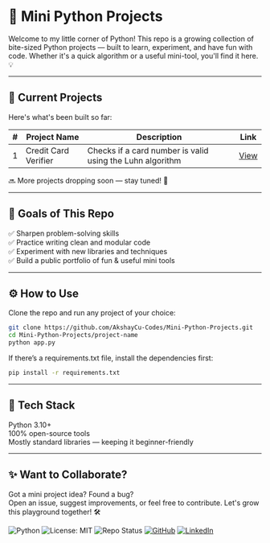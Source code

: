 # 🐍 Mini Python Projects

Welcome to my little corner of Python! This repo is a growing collection of bite-sized Python projects — built to learn, experiment, and have fun with code. Whether it's a quick algorithm or a useful mini-tool, you'll find it here. 💡

---

## 🚧 Current Projects

Here's what's been built so far:

| #   | Project Name         | Description                              | Link                                |
|-----|----------------------|------------------------------------------|-------------------------------------|
| 1   | Credit Card Verifier | Checks if a card number is valid using the Luhn algorithm | [View](Card-Verifier)      |

🔜 More projects dropping soon — stay tuned! 🚀

---

## 🎯 Goals of This Repo

✅ Sharpen problem-solving skills  
✅ Practice writing clean and modular code  
✅ Experiment with new libraries and techniques  
✅ Build a public portfolio of fun & useful mini tools

---

## ⚙️ How to Use

Clone the repo and run any project of your choice:

```bash
git clone https://github.com/AkshayCu-Codes/Mini-Python-Projects.git
cd Mini-Python-Projects/project-name
python app.py
```
If there’s a requirements.txt file, install the dependencies first:

```bash
pip install -r requirements.txt
```
---
## 🧠 Tech Stack
Python 3.10+  
100% open-source tools  
Mostly standard libraries — keeping it beginner-friendly  

---
## ✨ Want to Collaborate?
Got a mini project idea? Found a bug?  
Open an issue, suggest improvements, or feel free to contribute. Let's grow this playground together! 🛠️  

![Python](https://img.shields.io/badge/Python-3.10%2B-blue?logo=python)
![License: MIT](https://img.shields.io/badge/License-MIT-yellow.svg)
![Repo Status](https://img.shields.io/badge/Status-Active-brightgreen)
[![GitHub](https://img.shields.io/badge/GitHub-AkshayCu--Codes-181717?logo=github)](https://github.com/AkshayCu-Codes)
[![LinkedIn](https://img.shields.io/badge/LinkedIn-Akshay%20CU-0A66C2?logo=linkedin)](https://www.linkedin.com/in/akshay-c-0a7106134/)
